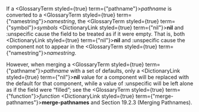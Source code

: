  



If a <GlossaryTerm styled={true} term={"pathname"}><i>pathname</i></GlossaryTerm> is converted to a <GlossaryTerm styled={true} term={"namestring"}><i>namestring</i></GlossaryTerm>, the <GlossaryTerm styled={true} term={"symbol"}><i>symbols</i></GlossaryTerm> <DictionaryLink styled={true} term={"nil"}><b>nil</b></DictionaryLink> and :unspecific cause the field to be treated as if it were empty. That is, both <DictionaryLink styled={true} term={"nil"}><b>nil</b></DictionaryLink> and :unspecific cause the component not to appear in the <GlossaryTerm styled={true} term={"namestring"}><i>namestring</i></GlossaryTerm>. 



However, when merging a <GlossaryTerm styled={true} term={"pathname"}><i>pathname</i></GlossaryTerm> with a set of defaults, only a <DictionaryLink styled={true} term={"nil"}><b>nil</b></DictionaryLink> value for a component will be replaced with the default for that component, while a value of :unspecific will be left alone as if the field were “filled”; see the <GlossaryTerm styled={true} term={"function"}><i>function</i></GlossaryTerm> <DictionaryLink styled={true} term={"merge-pathnames"}><b>merge-pathnames</b></DictionaryLink> and Section 19.2.3 (Merging Pathnames). 



